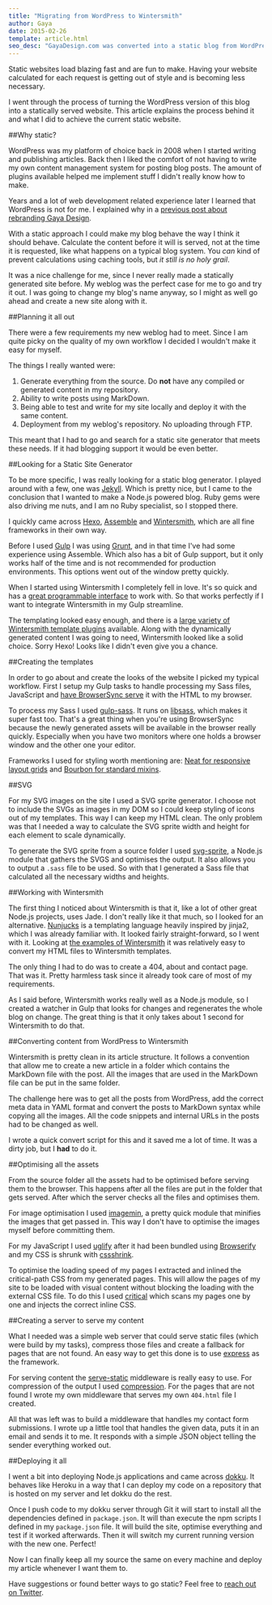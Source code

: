 ```yaml
---
title: "Migrating from WordPress to Wintersmith"
author: Gaya
date: 2015-02-26
template: article.html
seo_desc: "GayaDesign.com was converted into a static blog from WordPress to Wintersmith. This article explains how."
---
```


Static websites load blazing fast and are fun to make. Having your website calculated for each request is getting out
of style and is becoming less necessary.

I went through the process of turning the WordPress version of this blog into a statically served website. This article
explains the process behind it and what I did to achieve the current static website.

<span class="more"></span>

##Why static?

WordPress was my platform of choice back in 2008 when I started writing and publishing articles. Back then I liked the
comfort of not having to write my own content management system for posting blog posts. The amount of plugins available
helped me implement stuff I didn't really know how to make.

Years and a lot of web development related experience later I learned that WordPress is not for me. I explained why in
a [previous post about rebranding Gaya Design](https://gaya.pizza/articles/moving-gaya-design-to-gaya-ninja-blog/).

With a static approach I could make my blog behave the way I think it should behave. Calculate the content before it
will is served, not at the time it is requested, like what happens on a typical blog system. You *can* kind of prevent
calculations using caching tools, but *it still is no holy grail*.

It was a nice challenge for me, since I never really made a statically generated site before. My weblog was the perfect
case for me to go and try it out. I was going to change my blog's name anyway, so I might as well go ahead and create a
new site along with it.

##Planning it all out

There were a few requirements my new weblog had to meet. Since I am quite picky on the quality of my own workflow I
decided I wouldn't make it easy for myself.

The things I really wanted were:

1. Generate everything from the source. Do **not** have any compiled or generated content in my repository.
2. Ability to write posts using MarkDown.
3. Being able to test and write for my site locally and deploy it with the same content.
4. Deployment from my weblog's repository. No uploading through FTP.

This meant that I had to go and search for a static site generator that meets these needs. If it had blogging support it
would be even better.

##Looking for a Static Site Generator

To be more specific, I was really looking for a static blog generator. I played around with a few, one was [Jekyll](http://jekyllrb.com).
Which is pretty nice, but I came to the conclusion that I wanted to make a Node.js powered blog. Ruby gems were also
driving me nuts, and I am no Ruby specialist, so I stopped there.

I quickly came across [Hexo](https://github.com/hexojs/hexo), [Assemble](http://assemble.io) and
[Wintersmith](http://wintersmith.io), which are all fine frameworks in their own way.

Before I used [Gulp](http://gulpjs.com) I was using [Grunt](http://gruntjs.com), and in that time I've had some experience
using Assemble. Which also has a bit of Gulp support, but it only works half of the time and is not recommended for
production environments. This options went out of the window pretty quickly.

When I started using Wintersmith I completely fell in love. It's so quick and has a [great programmable interface](https://github.com/jnordberg/wintersmith#using-wintersmith-programmatically)
to work with. So that works perfectly if I want to integrate Wintersmith in my Gulp streamline.

The templating looked easy enough, and there is a [large variety of Wintersmith template plugins](https://github.com/jnordberg/wintersmith/wiki/Plugins#template-plugins)
available. Along with the dynamically generated content I was going to need, Wintersmith looked like a solid choice.
Sorry Hexo! Looks like I didn't even give you a chance.

##Creating the templates

In order to go about and create the looks of the website I picked my typical workflow. First I setup my Gulp tasks to
handle processing my Sass files, JavaScript and [have BrowserSync serve](http://www.browsersync.io) it with the HTML to
my browser.

To process my Sass I used [gulp-sass](https://github.com/dlmanning/gulp-sass). It runs on [libsass](https://github.com/sass/libsass),
which makes it super fast too. That's a great thing when you're using BrowserSync because the newly generated assets
will be available in the browser really quickly. Especially when you have two monitors where one holds a browser window
and the other one your editor.

Frameworks I used for styling worth mentioning are: [Neat for responsive layout grids](http://neat.bourbon.io)
and [Bourbon for standard mixins](http://bourbon.io).

##SVG

For my SVG images on the site I used a SVG sprite generator. I choose not to include the SVGs as images in my DOM so I
could keep styling of icons out of my templates. This way I can keep my HTML clean. The only problem was that I needed
a way to calculate the SVG sprite width and height for each element to scale dynamically.

To generate the SVG sprite from a source folder I used [svg-sprite](https://github.com/jkphl/svg-sprite), a Node.js
module that gathers the SVGS and optimises the output. It also allows you to output a `.sass` file to be used. So with
that I generated a Sass file that calculated all the necessary widths and heights.

##Working with Wintersmith

The first thing I noticed about Wintersmith is that it, like a lot of other great Node.js projects, uses Jade. I don't
really like it that much, so I looked for an alternative. [Nunjucks](http://mozilla.github.io/nunjucks/) is a templating
language heavily inspired by jinja2, which I was already familiar with. It looked fairly straight-forward, so I went
with it. Looking at [the examples of Wintersmith](https://github.com/jnordberg/wintersmith/tree/master/examples/blog/templates)
it was relatively easy to convert my HTML files to Wintersmith templates.

The only thing I had to do was to create a 404, about and contact page. That was it. Pretty harmless task since
it already took care of most of my requirements.

As I said before, Wintersmith works really well as a Node.js module, so I created a watcher in Gulp that looks for
changes and regenerates the whole blog on change. The great thing is that it only takes about 1 second for Wintersmith
to do that.

##Converting content from WordPress to Wintersmith

Wintersmith is pretty clean in its article structure. It follows a convention that allow me to create a new article in a
folder which contains the MarkDown file with the post. All the images that are used in the MarkDown file can be put in
the same folder.

The challenge here was to get all the posts from WordPress, add the correct meta data in YAML format and convert the
posts to MarkDown syntax while copying all the images. All the code snippets and internal URLs in the posts had to be
changed as well.

I wrote a quick convert script for this and it saved me a lot of time. It was a dirty job, but I **had** to do it.

##Optimising all the assets

From the source folder all the assets had to be optimised before serving them to the browser. This happens after all the
files are put in the folder that gets served. After which the server checks all the files and optimises them.

For image optimisation I used [imagemin](https://github.com/imagemin/imagemin), a pretty quick module that minifies the
images that get passed in. This way I don't have to optimise the images myself before committing them.

For my JavaScript I used [uglify](https://github.com/terinjokes/gulp-uglify) after it had been bundled using [Browserify](http://browserify.org)
and my CSS is shrunk with [cssshrink](https://github.com/torrottum/gulp-cssshrink).

To optimise the loading speed of my pages I extracted and inlined the critical-path CSS from my generated pages. This
will allow the pages of my site to be loaded with visual content without blocking the loading with the external CSS file.
To do this I used [critical](https://github.com/addyosmani/critical) which scans my pages one by one and injects the
correct inline CSS.

##Creating a server to serve my content

What I needed was a simple web server that could serve static files (which were build by my tasks), compress those files
and create a fallback for pages that are not found. An easy way to get this done is to use [express](http://expressjs.com)
as the framework.

For serving content the [serve-static](https://github.com/expressjs/serve-static) middleware is really easy to use. For
compression of the output I used [compression](https://github.com/expressjs/compression). For the pages that are not
found I wrote my own middleware that serves my own `404.html` file I created.

All that was left was to build a middleware that handles my contact form submissions. I wrote up a little tool that
handles the given data, puts it in an email and sends it to me. It responds with a simple JSON object telling the sender
everything worked out.

##Deploying it all

I went a bit into deploying Node.js applications and came across [dokku](https://github.com/progrium/dokku). It behaves
like Heroku in a way that I can deploy my code on a repository that is hosted on my server and let dokku do the rest.

Once I push code to my dokku server through Git it will start to install all the dependencies defined in `package.json`.
It will than execute the npm scripts I defined in my `package.json` file. It will build the site, optimise everything and
test if it worked afterwards. Then it will switch my current running version with the new one. Perfect!

Now I can finally keep all my source the same on every machine and deploy my article whenever I want them to.

Have suggestions or found better ways to go static? Feel free to [reach out on Twitter](https://twitter.com/GayaKessler).
